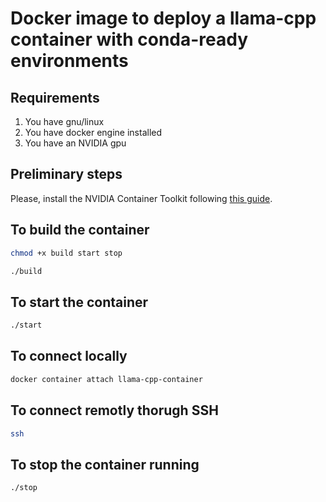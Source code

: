 # Docker image to deploy a llama-cpp container with conda-ready environments 

## Requirements

1. You have gnu/linux
2. You have docker engine installed
3. You have an NVIDIA gpu

## Preliminary steps

Please, install the NVIDIA Container Toolkit following [this guide](https://docs.nvidia.com/datacenter/cloud-native/container-toolkit/install-guide.html).

## To build the container 

```bash
chmod +x build start stop
```

```bash
./build
```

## To start the container 

```bash
./start
```

## To connect locally

```bash
docker container attach llama-cpp-container
```

## To connect remotly thorugh SSH

```bash
ssh 
```

## To stop the container running

```bash
./stop
```
